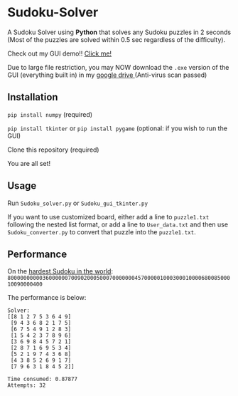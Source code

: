 # Sudoku-Solver
A Sudoku Solver using **Python** that solves any Sudoku puzzles in 2 seconds (Most of the puzzles are solved within 0.5 sec regardless of the difficulty).

Check out my GUI demo!! [Click me!](https://www.youtube.com/watch?v=I6yYPYTiE7c)

Due to large file restriction, you may NOW download the `.exe` version of the GUI (everything built in) in my <u>[google drive](https://drive.google.com/file/d/14FB2TLbyGtMjwN09txXWIW6_bbxqGOOw/view?usp=sharing) </u>(Anti-virus scan passed)

## Installation
`pip install numpy` (required)

`pip install tkinter` or `pip install pygame` (optional: if you wish to run the GUI)

Clone this repository (required)

You are all set!

## Usage
Run ```Sudoku_solver.py``` or ```Sudoku_gui_tkinter.py```

If you want to use customized board, either add a line to ```puzzle1.txt``` following the nested list format, or add a line to ```User_data.txt``` and then use ```Sudoku_converter.py``` to convert that puzzle into the `puzzle1.txt`.

## Performance
On the [hardest Sudoku in the world](https://www.telegraph.co.uk/news/science/science-news/9359579/Worlds-hardest-sudoku-can-you-crack-it.html):
`800000000003600000070090200050007000000045700000100030001000068008500010090000400`

The performance is below:

```
Solver:
[[8 1 2 7 5 3 6 4 9]
 [9 4 3 6 8 2 1 7 5]
 [6 7 5 4 9 1 2 8 3]
 [1 5 4 2 3 7 8 9 6]
 [3 6 9 8 4 5 7 2 1]
 [2 8 7 1 6 9 5 3 4]
 [5 2 1 9 7 4 3 6 8]
 [4 3 8 5 2 6 9 1 7]
 [7 9 6 3 1 8 4 5 2]]

Time consumed: 0.87877
Attempts: 32
```

